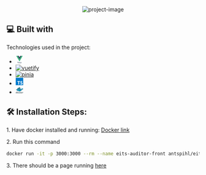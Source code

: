 <p align="center"><img 
src="https://socialify.git.ci/Antspihl/EITS_auditor_front/image?description=1&font=Bitter&language=1&name=1&pattern=Circuit%20Board&theme=Auto" 
alt="project-image"></p>

<h2>💻 Built with</h2>

Technologies used in the project:

*   <a href="https://vuejs.org/" target="_blank" rel="noreferrer"> <img src="https://raw.githubusercontent.com/devicons/devicon/master/icons/vuejs/vuejs-original-wordmark.svg" alt="Vue.js" width="20" height="20"/> </a> 
*   <a href="https://vuetifyjs.com/en/" target="_blank" rel="noreferrer"> <img src="https://bestofjs.org/logos/vuetify.svg" alt="vuetify" width="20" height="20"/> </a>
*   <a href="https://pinia.vuejs.org" target="_blank" rel="noreferrer"> <img src="https://pinia.vuejs.org/logo.svg" alt="pinia" width="20" height="20"/> </a>
*   <a href="https://www.typescriptlang.org/" target="_blank" rel="noreferrer"> <img src="https://raw.githubusercontent.com/devicons/devicon/master/icons/typescript/typescript-original.svg" alt="typescript" width="20" height="20"/> </a>
*   <a href="https://www.docker.com/" target="_blank" rel="noreferrer"> <img src="https://raw.githubusercontent.com/devicons/devicon/master/icons/docker/docker-original-wordmark.svg" alt="docker" width="20" height="20"/> </a> 

<h2>🛠️ Installation Steps:</h2>

<p>1. Have docker installed and running: <a href="https://www.docker.com/get-started/">Docker link</a></p>
<p>2. Run this command</p>

```bash
docker run -it -p 3000:3000 --rm --name eits-auditor-front antspihl/eits-auditor-front:1.0
```

<p>3. There should be a page running <a href="http://localhost:3000"> here</a></p>
